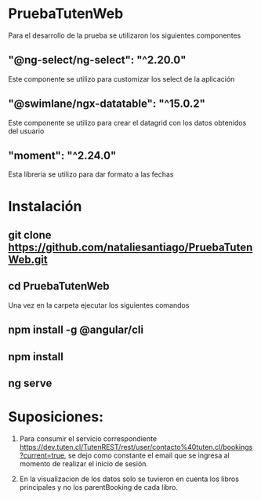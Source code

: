 # PruebaTutenWeb

Para el desarrollo de la prueba se utilizaron los siguientes componentes

## "@ng-select/ng-select": "^2.20.0"
  Este componente se utilizo para customizar los select de la aplicación

## "@swimlane/ngx-datatable": "^15.0.2"
  Este componente se utilizo para crear el datagrid con los datos obtenidos del usuario

## "moment": "^2.24.0"
  Esta libreria se utilizo para dar formato a las fechas
  
# Instalación 

## git clone https://github.com/nataliesantiago/PruebaTutenWeb.git
## cd PruebaTutenWeb

Una vez en la carpeta ejecutar los siguientes comandos

## npm install -g @angular/cli

## npm install

## ng serve

# Suposiciones:
  1. Para consumir el servicio correspondiente https://dev.tuten.cl/TutenREST/rest/user/contacto%40tuten.cl/bookings?current=true, se dejo como constante el email que se ingresa al momento de realizar el inicio de sesión.  
  
  2. En la visualizacion de los datos solo se tuvieron en cuenta los libros principales y no los parentBooking de cada libro. 
